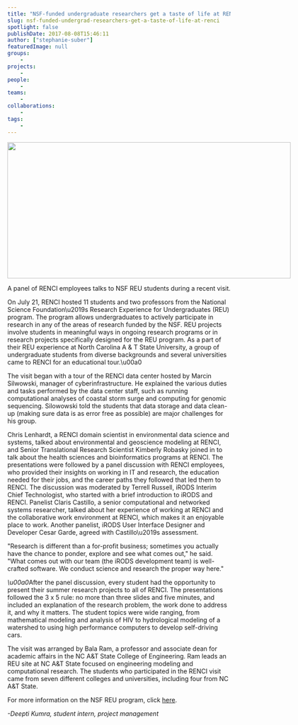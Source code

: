```yaml
---
title: "NSF-funded undergraduate researchers get a taste of life at RENCI"
slug: nsf-funded-undergrad-researchers-get-a-taste-of-life-at-renci
spotlight: false
publishDate: 2017-08-08T15:46:11
author: ["stephanie-suber"]
featuredImage: null
groups:
    - 
projects:
    - 
people:
    - 
teams: 
    - 
collaborations:
    - 
tags:
    - 
---
```

<div id="attachment_16634" class="wp-caption aligncenter" style="width: 640px"><a href="https://renci.org/wp-content/uploads/2017/08/REU-12-Panel-1.jpg"  rel="lightbox[roadtrip]"><img class="wp-image-16634 size-large" src="https://renci.org/wp-content/uploads/2017/08/REU-12-Panel-1-1024x493.jpg" alt="" width="640" height="308" srcset="https://renci.org/wp-content/uploads/2017/08/REU-12-Panel-1-1024x493.jpg 1024w, https://renci.org/wp-content/uploads/2017/08/REU-12-Panel-1-300x144.jpg 300w, https://renci.org/wp-content/uploads/2017/08/REU-12-Panel-1-768x369.jpg 768w, https://renci.org/wp-content/uploads/2017/08/REU-12-Panel-1-640x308.jpg 640w" sizes="(max-width: 640px) 100vw, 640px" /></a></p>
<p class="wp-caption-text">A panel of RENCI employees talks to NSF REU students during a recent visit.</p>
</div>
<p>On July 21, RENCI hosted 11 students and two professors from the National Science Foundation\u2019s Research Experience for Undergraduates (REU) program. The program allows undergraduates to actively participate in research in any of the areas of research funded by the NSF. REU projects involve students in meaningful ways in ongoing research programs or in research projects specifically designed for the REU program. As a part of their REU experience at North Carolina A &amp; T State University, a group of undergraduate students from diverse backgrounds and several universities came to RENCI for an educational tour.\u00a0</p>
<p>The visit began with a tour of the RENCI data center hosted by Marcin Silwowski, manager of cyberinfrastructure. He explained the various duties and tasks performed by the data center staff, such as running computational analyses of coastal storm surge and computing for genomic sequencing. Silowowski told the students that data storage and data clean-up (making sure data is as error free as possible) are major challenges for his group.</p>
<p>Chris Lenhardt, a RENCI domain scientist in environmental data science and systems, talked about environmental and geoscience modeling at RENCI, and Senior Translational Research Scientist Kimberly Robasky joined in to talk about the health sciences and bioinformatics programs at RENCI. The presentations were followed by a panel discussion with RENCI employees, who provided their insights on working in IT and research, the education needed for their jobs, and the career paths they followed that led them to RENCI. The discussion was moderated by Terrell Russell, iRODS Interim Chief Technologist, who started with a brief introduction to iRODS and RENCI. Panelist Claris Castillo, a senior computational and networked systems researcher, talked about her experience of working at RENCI and the collaborative work environment at RENCI, which makes it an enjoyable place to work. Another panelist, iRODS User Interface Designer and Developer Cesar Garde, agreed with Castillo\u2019s assessment.</p>
<p>"Research is different than a for-profit business; sometimes you actually have the chance to ponder, explore and see what comes out," he said. "What comes out with our team (the iRODS development team) is well-crafted software. We conduct science and research the proper way here."</p>
<p><em>\u00a0</em>After the panel discussion, every student had the opportunity to present their summer research projects to all of RENCI. The presentations followed the 3 x 5 rule: no more than three slides and five minutes, and included an explanation of the research problem, the work done to address it, and why it matters. The student topics were wide ranging, from mathematical modeling and analysis of HIV to hydrological modeling of a watershed to using high performance computers to develop self-driving cars.</p>
<p>The visit was arranged by Bala Ram, a professor and associate dean for academic affairs in the NC A&amp;T State College of Engineering. Ram leads an REU site at NC A&amp;T State focused on engineering modeling and computational research. The students who participated in the RENCI visit came from seven different colleges and universities, including four from NC A&amp;T State.</p>
<p>For more information on the NSF REU program, click <a href="https://www.nsf.gov/funding/pgm_summ.jsp?pims_id=5517">here</a>.</p>
<p><em>-Deepti Kumra, student intern, project management </em></p>
<p>&nbsp;</p>
<!-- AddThis Advanced Settings generic via filter on the_content --><!-- AddThis Share Buttons generic via filter on the_content -->

